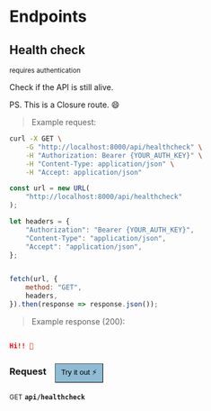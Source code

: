 # Endpoints


## Health check

<small class="badge badge-darkred">requires authentication</small>

Check if the API is still alive.

PS. This is a Closure route. 😄

> Example request:

```bash
curl -X GET \
    -G "http://localhost:8000/api/healthcheck" \
    -H "Authorization: Bearer {YOUR_AUTH_KEY}" \
    -H "Content-Type: application/json" \
    -H "Accept: application/json"
```

```javascript
const url = new URL(
    "http://localhost:8000/api/healthcheck"
);

let headers = {
    "Authorization": "Bearer {YOUR_AUTH_KEY}",
    "Content-Type": "application/json",
    "Accept": "application/json",
};


fetch(url, {
    method: "GET",
    headers,
}).then(response => response.json());
```


> Example response (200):

```json

Hi!! 👋
```
<div id="execution-results-GETapi-healthcheck" hidden>
    <blockquote>Received response<span id="execution-response-status-GETapi-healthcheck"></span>:</blockquote>
    <pre class="json"><code id="execution-response-content-GETapi-healthcheck"></code></pre>
</div>
<div id="execution-error-GETapi-healthcheck" hidden>
    <blockquote>Request failed with error:</blockquote>
    <pre><code id="execution-error-message-GETapi-healthcheck"></code></pre>
</div>
<form id="form-GETapi-healthcheck" data-method="GET" data-path="api/healthcheck" data-authed="1" data-hasfiles="0" data-headers='{"Authorization":"Bearer {YOUR_AUTH_KEY}","Content-Type":"application\/json","Accept":"application\/json"}' onsubmit="event.preventDefault(); executeTryOut('GETapi-healthcheck', this);">
<h3>
    Request&nbsp;&nbsp;&nbsp;
        <button type="button" style="background-color: #8fbcd4; padding: 5px 10px; border-radius 5px; border-width: thin;" id="btn-tryout-GETapi-healthcheck" onclick="tryItOut('GETapi-healthcheck');">Try it out ⚡</button>
        <button type="button" style="background-color: #c97a7e; padding: 5px 10px; border-radius 5px; border-width: thin;" id="btn-canceltryout-GETapi-healthcheck" onclick="cancelTryOut('GETapi-healthcheck');" hidden>Cancel</button>&nbsp;&nbsp;
    <button type="submit" style="background-color: #6ac174; padding: 5px 10px; border-radius 5px; border-width: thin;" id="btn-executetryout-GETapi-healthcheck" hidden>Send Request 💥</button>
</h3>
<p>
<small class="badge badge-green">GET</small>
 <b><code>api/healthcheck</code></b>
</p>
<p>
<label id="auth-GETapi-healthcheck" hidden>Authorization header: <b><code>Bearer </code></b><input type="text" name="Authorization" data-prefix="Bearer " data-endpoint="GETapi-healthcheck" data-component="header"></label>
</p>
</form>



